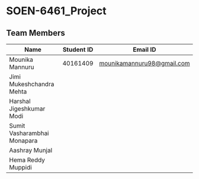 # SOEN-6461_Project

## Team Members

| Name  | Student ID | Email ID
|-------|------------|-----------|
|Mounika	Mannuru| 40161409|mounikamannuru98@gmail.com|
|Jimi Mukeshchandra	Mehta|  |
|Harshal Jigeshkumar	Modi | |
|Sumit Vasharambhai	Monapara| |
|Aashray	Munjal | |
|Hema Reddy	Muppidi| |



